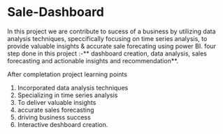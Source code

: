 # Sale-Dashboard
In this project we are contribute to sucess of a business by utilizing data analysis techniques, speccifically focusing on 
time series analysis, to provide valuable insights & accurate sale forecating using power BI.
four step done in this project :-** dashboard creation, data analysis, sales forecasting and actionable insights and recommendation**.

After completation project learning points
1) Incorporated data analysis techniques
2) Specializing in time series analysis
3) To deliver valuable insights
4) accurate sales forecasting
5) driving business success
6) Interactive deshboard creation.
